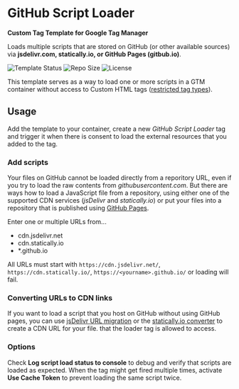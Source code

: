 # GitHub Script Loader

**Custom Tag Template for Google Tag Manager**

Loads multiple scripts that are stored on GitHub (or other available sources) via **jsdelivr.com, statically.io, or GitHub Pages (gitbub.io)**.   

![Template Status](https://img.shields.io/badge/Community%20Template%20Gallery%20Status-submitted-orange) ![Repo Size](https://img.shields.io/github/repo-size/mbaersch/github-loader-tag) ![License](https://img.shields.io/github/license/mbaersch/github-loader-tag)

This template serves as a way to load one or more scripts in a GTM container without access to Custom HTML tags ([restricted tag types](https://developers.google.com/tag-platform/tag-manager/restrict)).  

## Usage 
Add the template to your container, create a new *GitHub Script Loader* tag and trigger it when there is consent to load the external resources that you added to the tag. 

### Add scripts
Your files on GitHub cannot be loaded directly from a reporitory URL, even if you try to load the raw contents from *githubusercontent.com*. But there are ways how to load a JavaScript file from a repository, using either one of the supported CDN services (*jsDelivr* and *statically.io*) or put your files into a repository that is published using [GitHub Pages](https://pages.github.com/).

Enter one or multiple URLs from...

- cdn.jsdelivr.net
- cdn.statically.io
- *.github.io

All URLs must start with `https://cdn.jsdelivr.net/`, `https://cdn.statically.io/`, `https://<yourname>.github.io/` or loading will fail. 

### Converting URLs to CDN links 
If you want to load a script that you host on GitHub without using GitHub pages, you can use [jsDelivr URL migration](https://www.jsdelivr.com/github) or the [statically.io converter](https://statically.io/convert/) to create a CDN URL for your file. that the loader tag is allowed to access. 


### Options
Check **Log script load status to console** to debug and verify that scripts are loaded as expected. 
When the tag might get fired multiple times, activate **Use Cache Token** to prevent loading the same script twice.
